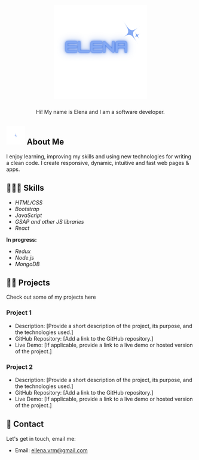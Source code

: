 <h1 align="center">
  <img src="https://github.com/elenavrm/elenavrm/blob/main/elena.png?raw=true" alt="Elena V Logo" width="250px">
</h1>

<p align="center">Hi! My name is Elena and I am a software developer.</p>

## <img src='https://github.com/elenavrm/elenavrm/blob/main/2.png?raw=true' alt='star' width='50px'> About Me

I enjoy learning, improving my skills and using new technologies for writing a clean code. I create responsive, dynamic, intuitive and fast web pages & apps.

## 👩🏽‍💻 Skills


- *HTML/CSS*
- *Bootstrap*
- *JavaScript*
- *GSAP and other JS libraries*
- *React*

**In progress:**

- *Redux*
- *Node.js*
- *MongoDB*

## 🐱‍💻 Projects

Check out some of my projects here

### Project 1

- Description: [Provide a short description of the project, its purpose, and the technologies used.]
- GitHub Repository: [Add a link to the GitHub repository.]
- Live Demo: [If applicable, provide a link to a live demo or hosted version of the project.]

### Project 2

- Description: [Provide a short description of the project, its purpose, and the technologies used.]
- GitHub Repository: [Add a link to the GitHub repository.]
- Live Demo: [If applicable, provide a link to a live demo or hosted version of the project.]

## 📧 Contact

Let's get in touch, email me:

- Email: ellena.vrm@gmail.com





